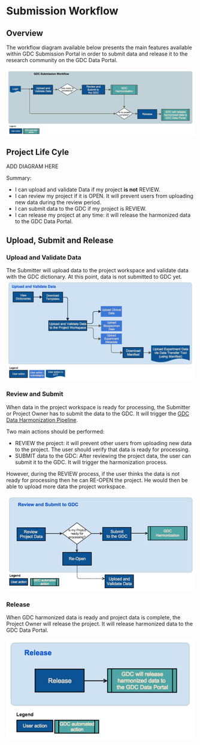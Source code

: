# Submission Workflow

## Overview

The workflow diagram available below presents the main features available within GDC Submission Portal in order to submit data and release it to the research community on the GDC Data Portal.

[![GDC Data Submission Portal Workflow](images/GDC_Submission_Portal_Workflow.png)](images/GDC_Submission_Portal_Workflow.png "Click to see the full image.")


## Project Life Cyle

ADD DIAGRAM HERE

Summary:

* I can upload and validate Data if my project __is not__ REVIEW.
* I can review my project if it is OPEN. It will prevent users from uploading new data during the review period.
* I can submit data to the GDC if my project is REVIEW.
* I can release my project at any time: it will release the harmonized data to the GDC Data Portal.

## Upload, Submit and Release

### Upload and Validate Data
The Submitter will upload data to the project workspace and validate data with the GDC dictionary. At this point, data is not submitted to GDC yet.
[![GDC Data Submission Portal Workflow Upload](images/GDC_Submission_Portal_Workflow_Upload.png)](images/GDC_Submission_Portal_Workflow_Upload.png "Click to see the full image.")


### Review and Submit
When data in the project workspace is ready for processing, the Submitter or Project Owner has to submit the data to the GDC. It will trigger the [GDC Data Harmonization Pipeline](https://gdc.nci.nih.gov/submit-data/gdc-data-processing-software-and-algorithms/2-data-harmonization).

Two main actions should be performed:

* REVIEW the project: it will prevent other users from uploading new data to the project. The user should verify that data is ready for processing.
* SUBMIT data to the GDC: After reviewing the project data, the user can submit it to the GDC. It will trigger the harmonization process.

However, during the REVIEW process, if the user thinks the data is not ready for processing then he can RE-OPEN the project. He would then be able to upload more data the project workspace.


[![GDC Data Submission Portal Workflow Submit](images/GDC_Submission_Portal_Workflow_Submit.png)](images/GDC_Submission_Portal_Workflow_Submit.png "Click to see the full image.")

### Release
When GDC harmonized data is ready and project data is complete, the Project Owner will release the project. It will release harmonized data to the GDC Data Portal.


[![GDC Data Submission Portal Workflow Release](images/GDC_Submission_Portal_Workflow_Release.png)](images/GDC_Submission_Portal_Workflow_Release.png "Click to see the full image.")

